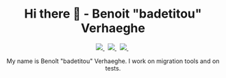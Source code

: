 <h1 align='center'>
Hi there 👋 - Benoit "badetitou" Verhaeghe
</h1>

<p align='center'>
  

  <a href="https://www.linkedin.com/in/benoitverhaeghe/">
    <img src="https://img.shields.io/badge/linkedin-%230077B5.svg?&style=for-the-badge&logo=linkedin&logoColor=white" />
  </a>&nbsp;
  
  <a href="https://badetitou.fr">
    <img src="https://img.shields.io/badge/Website-badetitou.fr-blue?style=for-the-badge" />
  </a>&nbsp;
  
  <a href="https://github.com/badetitou/AltaCV/releases/download/latest/cv.pdf">
    <img src="https://img.shields.io/badge/-CV-orange?style=for-the-badge" />
  </a>&nbsp;
  
</p>

<p align='center'>
    My name is Benoît "badetitou" Verhaeghe. I work on migration tools and on tests.
</p>

<!-- <p align='center'>
  <img src="https://github-readme-stats.vercel.app/api?username=badetitou&show_icons=true" />
</p>
 -->
